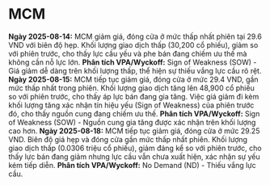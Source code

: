 # MCM

**Ngày 2025-08-14:** MCM giảm giá, đóng cửa ở mức thấp nhất phiên tại 29.6 VND với biên độ hẹp. Khối lượng giao dịch thấp (30,200 cổ phiếu), giảm so với phiên trước, cho thấy lực cầu yếu và phe bán đang chiếm ưu thế mà không cần nỗ lực lớn. **Phân tích VPA/Wyckoff:** Sign of Weakness (SOW) - Giá giảm dễ dàng trên khối lượng thấp, thể hiện sự thiếu vắng lực cầu rõ rệt.
**Ngày 2025-08-15:** MCM tiếp tục giảm giá, đóng cửa ở mức 29.4 VND, gần mức thấp nhất trong phiên. Khối lượng giao dịch tăng lên 48,900 cổ phiếu so với phiên trước, cho thấy áp lực bán đang gia tăng. Việc giá giảm đi kèm khối lượng tăng xác nhận tín hiệu yếu (Sign of Weakness) của phiên trước đó, cho thấy nguồn cung đang chiếm ưu thế. **Phân tích VPA/Wyckoff:** Sign of Weakness (SOW) - Nguồn cung gia tăng được xác nhận trên khối lượng cao hơn.
**Ngày 2025-08-18:** MCM tiếp tục giảm giá, đóng cửa ở mức 29.25 VND. Biên độ giá hẹp và đóng cửa gần mức thấp nhất phiên. Khối lượng giao dịch thấp (0.0306 triệu cổ phiếu), giảm đáng kể so với phiên trước, cho thấy lực bán đang giảm nhưng lực cầu vẫn chưa xuất hiện, xác nhận sự yếu kém tiếp diễn. **Phân tích VPA/Wyckoff:** No Demand (ND) - Thiếu vắng lực cầu.
